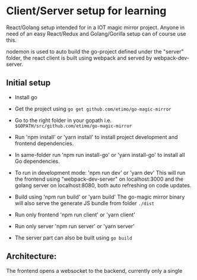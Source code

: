 # Client/Server setup for learning

React/Golang setup intended for in a IOT magic mirror project.
Anyone in need of an easy React/Redux and Golang/Gorilla setup can of course use this.

nodemon is used to auto build the go-project defined under the "server" folder, the
react client is built using webpack and served by webpack-dev-server.

## Initial setup

- Install go
- Get the project using `go get github.com/etimo/go-magic-mirror`
- Go to the right folder in your gopath i.e. `$GOPATH/src/github.com/etimo/go-magic-mirror`
- Run 'npm install' or 'yarn install' to install project development and frontend dependencies.
- In same-folder run 'npm run install-go' or 'yarn install-go' to install all Go dependencies.
- To run in development mode: 'npm run dev' or 'yarn dev'
This will run the frontend using "webpack-dev-server" on localhost:3000 and the golang server on localhost:8080, both auto refreshing on code updates.

- Build using 'npm run build' or 'yarn build'
  The go-magic mirror binary will also serve the generate JS bundle from folder `./dist`
- Run only frontend 'npm run client' or 'yarn client'
- Run only server 'npm run server' or 'yarn server'
- The server part can also be built using `go build`

## Architecture:

The frontend opens a websocket to the backend, currently only a single

